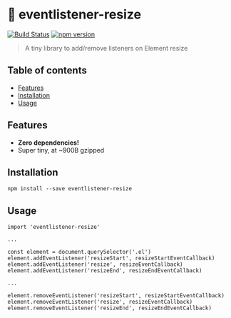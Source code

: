 # 🐡 eventlistener-resize

[![Build Status](https://travis-ci.org/ItsJonQ/eventlistener-resize.svg?branch=master)](https://travis-ci.org/ItsJonQ/eventlistener-resize)
[![npm version](https://badge.fury.io/js/eventlistener-resize.svg)](https://badge.fury.io/js/eventlistener-resize)

> A tiny library to add/remove listeners on Element resize

## Table of contents

<!-- START doctoc generated TOC please keep comment here to allow auto update -->
<!-- DON'T EDIT THIS SECTION, INSTEAD RE-RUN doctoc TO UPDATE -->

- [Features](#features)
- [Installation](#installation)
- [Usage](#usage)

<!-- END doctoc generated TOC please keep comment here to allow auto update -->

## Features

- **Zero dependencies!**
- Super tiny, at ~900B gzipped

## Installation

```
npm install --save eventlistener-resize
```

## Usage

```
import 'eventlistener-resize'

...

const element = document.querySelector('.el')
element.addEventListener('resizeStart', resizeStartEventCallback)
element.addEventListener('resize', resizeEventCallback)
element.addEventListener('resizeEnd', resizeEndEventCallback)

...

element.removeEventListener('resizeStart', resizeStartEventCallback)
element.removeEventListener('resize', resizeEventCallback)
element.removeEventListener('resizeEnd', resizeEndEventCallback)
```
